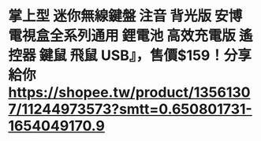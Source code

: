 # 掌上型 迷你無線鍵盤 注音 背光版 安博 電視盒全系列通用 鋰電池 高效充電版 遙控器 鍵鼠 飛鼠 USB』，售價$159！分享給你 https://shopee.tw/product/13561307/11244973573?smtt=0.650801731-1654049170.9